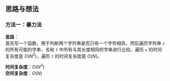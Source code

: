 ## 思路与想法
### 方法一：暴力法
**思路**：  
首先写一个函数，用于判断两个字符串是否只有一个字符相异。然后遍历字符串 `s` 的所有可能的字串，去和 `t` 中所有与其长度相同的字串进行比较。遍历 `s` 的时间复杂度是 *O*(*N*<sup>2</sup>)，遍历 
`t` 的时间复杂度是 *O*(*N*)。


**时间复杂度**：*O*(*N*<sup>3</sup>)  
**空间复杂度**：*O*(*N*)
